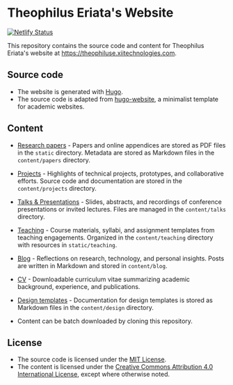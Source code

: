# Theophilus Eriata's Website

[![Netlify Status](https://api.netlify.com/api/v1/badges/ba0ba817-eb79-453d-b439-95ab0e932dd0/deploy-status)](https://app.netlify.com/sites/theophiluse/deploys)

This repository contains the source code and content for Theophilus Eriata's website at https://theophiluse.xiitechnologies.com.

## Source code

+ The website is generated with [Hugo](https://github.com/gohugoio/hugo).
+ The source code is adapted from [hugo-website](https://github.com/pmichaillat/hugo-website), a minimalist template for academic websites.

## Content

+ [Research papers](https://theophiluse.xiitechnologies.com/papers/) - Papers and online appendices are stored as PDF files in the `static` directory. Metadata are stored as Markdown files in the `content/papers` directory.

+ [Projects](https://theophiluse.xiitechnologies.com/projects/) - Highlights of technical projects, prototypes, and collaborative efforts. Source code and documentation are stored in the `content/projects` directory.

+ [Talks & Presentations](https://theophiluse.xiitechnologies.com/talks/) - Slides, abstracts, and recordings of conference presentations or invited lectures. Files are managed in the `content/talks` directory.

+ [Teaching](https://theophiluse.xiitechnologies.com/teaching/) - Course materials, syllabi, and assignment templates from teaching engagements. Organized in the `content/teaching` directory with resources in `static/teaching`.

+ [Blog](https://theophiluse.xiitechnologies.com/blog/) - Reflections on research, technology, and personal insights. Posts are written in Markdown and stored in `content/blog`.

+ [CV](https://theophiluse.xiitechnologies.com/static/CV.pdf) - Downloadable curriculum vitae summarizing academic background, experience, and publications.

+ [Design templates](https://theophiluse.xiitechnologies.com/design/) - Documentation for design templates is stored as Markdown files in the `content/design` directory.
+ Content can be batch downloaded by cloning this repository.

## License

+ The source code is licensed under the [MIT License](LICENSE.md).
+ The content is licensed under the [Creative Commons Attribution 4.0 International License](http://creativecommons.org/licenses/by/4.0/), except where otherwise noted.